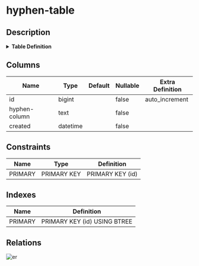 # hyphen-table

## Description

<details>
<summary><strong>Table Definition</strong></summary>

```sql
CREATE TABLE `hyphen-table` (
  `id` bigint NOT NULL AUTO_INCREMENT,
  `hyphen-column` text NOT NULL,
  `created` datetime NOT NULL,
  PRIMARY KEY (`id`)
) ENGINE=InnoDB DEFAULT CHARSET=utf8mb4 COLLATE=utf8mb4_0900_ai_ci
```

</details>

## Columns

| Name | Type | Default | Nullable | Extra Definition |
| ---- | ---- | ------- | -------- | ---------------- |
| id | bigint |  | false | auto_increment |
| hyphen-column | text |  | false |  |
| created | datetime |  | false |  |

## Constraints

| Name | Type | Definition |
| ---- | ---- | ---------- |
| PRIMARY | PRIMARY KEY | PRIMARY KEY (id) |

## Indexes

| Name | Definition |
| ---- | ---------- |
| PRIMARY | PRIMARY KEY (id) USING BTREE |

## Relations

![er](hyphen-table.svg)
